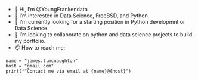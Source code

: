 - 👋 Hi, I’m @YoungFrankendata
- 👀 I’m interested in Data Science, FreeBSD, and Python.
- 🌱 I’m currently looking for a starting position in Python developmnt or Data Science.
- 💞️ I’m looking to collaborate on python and data science projects to build my portfolio.
- 📫 How to reach me:
```
name = "james.t.mcnaughton"
host = "gmail.com"
print(f"Contact me via email at {name}@{host}")
```


<!---
YoungFrankendata/YoungFrankendata is a ✨ special ✨ repository because its `README.md` (this file) appears on your GitHub profile.
You can click the Preview link to take a look at your changes.
--->
